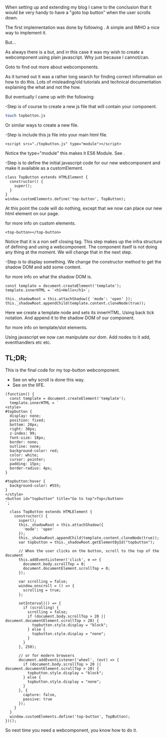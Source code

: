 When setting up and extending my blog I came to the conclusion that it would be very handy to have a "goto top button" when the user scrolls down.

The first implementation was done by following [](https://www.w3schools.com/howto/howto_js_scroll_to_top.asp). A simple and IMHO a nice way to implement it.

But...

As always there is a but, and in this case it was my wish to create a webcomponent using plain javascript. Why just because I cannot/can.

Goto [](https://www.webcomponents.org/introduction) to find out more about webcomponents.

As it turned out it was a rather long search for finding correct information on how to do this. Lots of misleading/old tutorials and technical documentation explaining the what and not the how.

But eventually I came up with the following:

-Step is of course to create a new js file that will contain your component.
```bash
touch topbotton.js
```
Or similar ways to create a new file.

-Step is include this js file into your main html file.

```code
<script src="./topbutton.js" type="module"></script>
```
Notice the type="module" this makes it ES6 Module. See [](https://html.spec.whatwg.org/multipage/webappapis.html#integration-with-the-javascript-module-system).

-Step is to define the initial javascript code for our new webcomponent and make it available as a customElement.

```code
class TopButton extends HTMLElement {
  constructor() {
    super();
  }
}
window.customElements.define('top-button', TopButton);
```
At this point the code will do nothing, except that we now can place our new html element on our page.

[](https://w3c.github.io/webcomponents/spec/custom/) for more info on custom elements.

```code
<top-button></top-button>
```
Notice that it is a non self closing tag. This step makes up the infra structure of defining and using a webcomponent. The component itself is not doing any thing at the moment. We will change that in the next step.

-Step is to display something.
We change the constructor method to get the shadow DOM and add some content.

[](https://w3c.github.io/webcomponents/spec/shadow/) for more info on what the shadow DOM is.

```code
const template = document.createElement('template');
template.innerHTML = `<h1>Hello</h1>`;

this._shadowRoot = this.attachShadow({ 'mode': 'open' });
this._shadowRoot.appendChild(template.content.cloneNode(true));
```
Here we create a template node and sets its innerHTML. Using back tick notation. And append it to the shadow DOM of our component.

[](https://html.spec.whatwg.org/multipage/scripting.html#the-template-element/) for more info on template/slot elements.

Using javascript we now can manipulate our dom. Add nodes to it add, eventhandlers etc etc.

## TL;DR;
This is the final code for my top-button webcomponent.

- See [](https://benmarshall.me/attaching-javascript-handlers-to-scroll-events/) on why scroll is done this way.
- See [](https://github.com/johnpapa/angular-styleguide/blob/master/a1/README.md#iife) on the IIFE.

```code
(function() {
  const template = document.createElement('template');
  template.innerHTML = `
<style>
#topbutton {
  display: none;
  position: fixed;
  bottom: 20px;
  right: 30px;
  z-index: 99;
  font-size: 18px;
  border: none;
  outline: none;
  background-color: red;
  color: white;
  cursor: pointer;
  padding: 15px;
  border-radius: 4px;
}

#topbutton:hover {
  background-color: #555;
}
</style>
<button id="topbutton" title="Go to top">Top</button>
`;

  class TopButton extends HTMLElement {
    constructor() {
      super();
      this._shadowRoot = this.attachShadow({
        'mode': 'open'
      });
      this._shadowRoot.appendChild(template.content.cloneNode(true));
      var topbutton = this._shadowRoot.getElementById("topbutton");

      // When the user clicks on the button, scroll to the top of the document
      this.addEventListener('click', e => {
        document.body.scrollTop = 0;
        document.documentElement.scrollTop = 0;
      });

      var scrolling = false;
      window.onscroll = () => {
        scrolling = true;
      };

      setInterval(() => {
        if (scrolling) {
          scrolling = false;
          if (document.body.scrollTop > 20 || document.documentElement.scrollTop > 20) {
            topbutton.style.display = "block";
          } else {
            topbutton.style.display = "none";
          }
        }
      }, 250);

      // or for modern browsers
      document.addEventListener('wheel', (evt) => {
        if (document.body.scrollTop > 20 || document.documentElement.scrollTop > 20) {
          topbutton.style.display = "block";
        } else {
          topbutton.style.display = "none";
        }
      }, {
        capture: false,
        passive: true
      });
    }
  }
  window.customElements.define('top-button', TopButton);
})();

```

So next time you need a webcomponent, you know how to do it.
